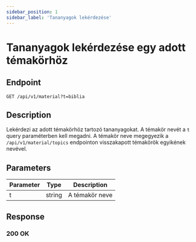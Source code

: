```yaml
---
sidebar_position: 1
sidebar_label: 'Tananyagok lekérdezése'
---
```


# Tananyagok lekérdezése egy adott témakörhöz
## Endpoint

`GET /api/v1/material?t=biblia`

## Description

Lekérdezi az adott témakörhöz tartozó tananyagokat. A témakör nevét a `t` query paraméterben kell megadni. A témakör neve megegyezik a `/api/v1/material/topics` endpointon visszakapott témakörök egyikének nevével.

## Parameters

| Parameter | Type | Description |
|-----------|------|-------------|
| t | string | A témakör neve |

## Response

### 200 OK
